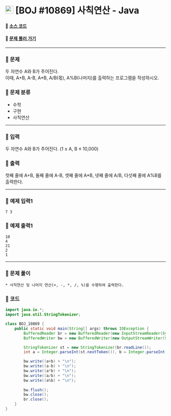  # <img src="https://d2gd6pc034wcta.cloudfront.net/tier/1-a.svg" width="25" height="25"> [BOJ #10869]  사칙연산 - Java 
#### :link: [소스 코드](https://github.com/nexusgh12/Algorithm/blob/main/BOJ_10869/BOJ_10869.java)  
#### :link: [문제 풀러 가기](https://www.acmicpc.net/problem/10869)

***
### :seedling: 문제
두 자연수 A와 B가 주어진다.  
이때, A+B, A-B, A*B, A/B(몫), A%B(나머지)를 출력하는 프로그램을 작성하시오.  

### :seedling: 문제 분류
- 수학
- 구현
- 사칙연산
***
### :seedling: 입력
두 자연수 A와 B가 주어진다. (1 ≤ A, B ≤ 10,000) 

### :seedling: 출력
첫째 줄에 A+B, 둘째 줄에 A-B, 셋째 줄에 A*B, 넷째 줄에 A/B, 다섯째 줄에 A%B를 출력한다.


***

### :seedling: 예제 입력1
```
7 3
```

### :seedling: 예제 출력1
```
10
4
21
2
1
```


***


### :seedling: 문제 풀이
    * 사칙연산 및 나머지 연산(+, -, *, /, %)을 수행하여 출력한다.

### :seedling: 코드
```java
import java.io.*;
import java.util.StringTokenizer;

class BOJ_10869 {
    public static void main(String[] args) throws IOException {
        BufferedReader br = new BufferedReader(new InputStreamReader(System.in));
        BufferedWriter bw = new BufferedWriter(new OutputStreamWriter(System.out));

        StringTokenizer st = new StringTokenizer(br.readLine());
        int a = Integer.parseInt(st.nextToken()), b = Integer.parseInt(st.nextToken());

        bw.write((a+b) + "\n");
        bw.write((a-b) + "\n");
        bw.write((a*b) + "\n");
        bw.write((a/b) + "\n");
        bw.write((a%b) + "\n");
        
        bw.flush();
        bw.close();
        br.close();
    }
}
```

